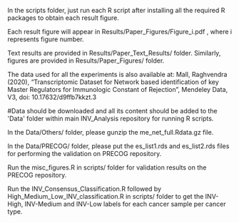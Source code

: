 In the scripts folder, just run each R script after installing all the required R packages to obtain each result figure.

Each result figure will appear in Results/Paper_Figures/Figure_i.pdf , where i represents figure number.

Text results are provided in Results/Paper_Text_Results/ folder. Similarly, figures are provided in Results/Paper_Figures/ folder.

The data used for all the experiments is also available at: Mall, Raghvendra (2020), “Transcriptomic Dataset for Network based identification of key Master Regulators for Immunologic Constant of Rejection”, Mendeley Data, V3, doi: 10.17632/d9ffb7kkzt.3

#Data should be downloaded and all its content should be added to the 'Data' folder within main INV_Analysis repository for running R scripts.

In the Data/Others/ folder, please gunzip the me_net_full.Rdata.gz file.

In the Data/PRECOG/ folder, please put the es_list1.rds and es_list2.rds files for performing the validation on PRECOG repository.

Run the misc_figures.R in scripts/ folder for validation results on the PRECOG repository.

Run the INV_Consensus_Classification.R followed by High_Medium_Low_INV_classification.R in scripts/ folder to get the INV-High, INV-Medium and INV-Low labels for each cancer sample per cancer type.
